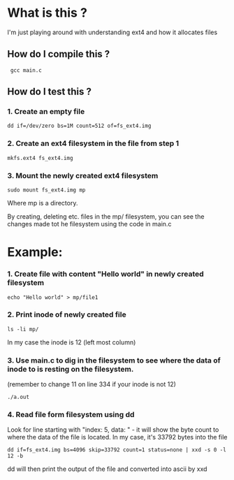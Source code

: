 # What is this ?
I'm just playing around with understanding ext4 and how it allocates files

## How do I compile this ?
```
 gcc main.c
```

## How do I test this ?
### 1. Create an empty file
```
dd if=/dev/zero bs=1M count=512 of=fs_ext4.img
```
### 2. Create an ext4 filesystem in the file from step 1
```
mkfs.ext4 fs_ext4.img
```

### 3. Mount the newly created ext4 filesystem
```
sudo mount fs_ext4.img mp
```
Where mp is a directory.


By creating, deleting etc. files in the mp/ filesystem, you can see the changes made tot he filesystem using the code in main.c

# Example:
### 1. Create file with content "Hello world" in newly created filesystem
```
echo "Hello world" > mp/file1
```

### 2. Print inode of newly created file
```
ls -li mp/
```

In my case the inode is 12 (left most column)

### 3. Use main.c to dig in the filesystem to see where the data of inode to is resting on the filesystem.
(remember to change 11 on line 334 if your inode is not 12)
```
./a.out
```

### 4. Read file form filesystem using dd
Look for line starting with "index: 5, data: " - it will show the byte count to where the data of the file is located.
In my case, it's 33792 bytes into the file

```
dd if=fs_ext4.img bs=4096 skip=33792 count=1 status=none | xxd -s 0 -l 12 -b
```

dd will then print the output of the file and converted into ascii by xxd
